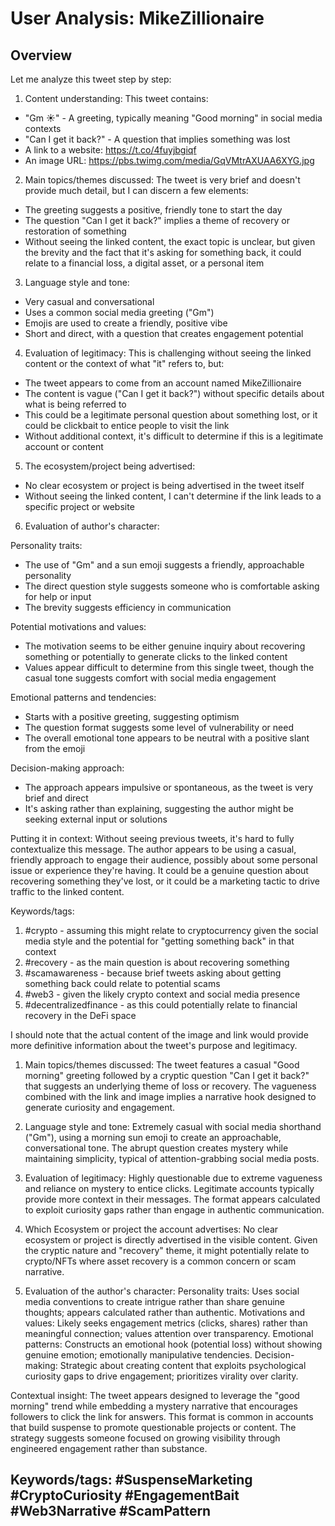 # User Analysis: MikeZillionaire

## Overview

<think>
Let me analyze this tweet step by step:

1. Content understanding:
This tweet contains:
- "Gm ☀️" - A greeting, typically meaning "Good morning" in social media contexts
- "Can I get it back?" - A question that implies something was lost
- A link to a website: https://t.co/4fuyjbgiqf
- An image URL: https://pbs.twimg.com/media/GqVMtrAXUAA6XYG.jpg

2. Main topics/themes discussed:
The tweet is very brief and doesn't provide much detail, but I can discern a few elements:
- The greeting suggests a positive, friendly tone to start the day
- The question "Can I get it back?" implies a theme of recovery or restoration of something
- Without seeing the linked content, the exact topic is unclear, but given the brevity and the fact that it's asking for something back, it could relate to a financial loss, a digital asset, or a personal item

3. Language style and tone:
- Very casual and conversational
- Uses a common social media greeting ("Gm")
- Emojis are used to create a friendly, positive vibe
- Short and direct, with a question that creates engagement potential

4. Evaluation of legitimacy:
This is challenging without seeing the linked content or the context of what "it" refers to, but:
- The tweet appears to come from an account named MikeZillionaire
- The content is vague ("Can I get it back?") without specific details about what is being referred to
- This could be a legitimate personal question about something lost, or it could be clickbait to entice people to visit the link
- Without additional context, it's difficult to determine if this is a legitimate account or content

5. The ecosystem/project being advertised:
- No clear ecosystem or project is being advertised in the tweet itself
- Without seeing the linked content, I can't determine if the link leads to a specific project or website

6. Evaluation of author's character:

Personality traits:
- The use of "Gm" and a sun emoji suggests a friendly, approachable personality
- The direct question style suggests someone who is comfortable asking for help or input
- The brevity suggests efficiency in communication

Potential motivations and values:
- The motivation seems to be either genuine inquiry about recovering something or potentially to generate clicks to the linked content
- Values appear difficult to determine from this single tweet, though the casual tone suggests comfort with social media engagement

Emotional patterns and tendencies:
- Starts with a positive greeting, suggesting optimism
- The question format suggests some level of vulnerability or need
- The overall emotional tone appears to be neutral with a positive slant from the emoji

Decision-making approach:
- The approach appears impulsive or spontaneous, as the tweet is very brief and direct
- It's asking rather than explaining, suggesting the author might be seeking external input or solutions

Putting it in context:
Without seeing previous tweets, it's hard to fully contextualize this message. The author appears to be using a casual, friendly approach to engage their audience, possibly about some personal issue or experience they're having. It could be a genuine question about recovering something they've lost, or it could be a marketing tactic to drive traffic to the linked content.

Keywords/tags:
1. #crypto - assuming this might relate to cryptocurrency given the social media style and the potential for "getting something back" in that context
2. #recovery - as the main question is about recovering something
3. #scamawareness - because brief tweets asking about getting something back could relate to potential scams
4. #web3 - given the likely crypto context and social media presence
5. #decentralizedfinance - as this could potentially relate to financial recovery in the DeFi space

I should note that the actual content of the image and link would provide more definitive information about the tweet's purpose and legitimacy.
</think>

1. Main topics/themes discussed:
The tweet features a casual "Good morning" greeting followed by a cryptic question "Can I get it back?" that suggests an underlying theme of loss or recovery. The vagueness combined with the link and image implies a narrative hook designed to generate curiosity and engagement.

2. Language style and tone:
Extremely casual with social media shorthand ("Gm"), using a morning sun emoji to create an approachable, conversational tone. The abrupt question creates mystery while maintaining simplicity, typical of attention-grabbing social media posts.

3. Evaluation of legitimacy:
Highly questionable due to extreme vagueness and reliance on mystery to entice clicks. Legitimate accounts typically provide more context in their messages. The format appears calculated to exploit curiosity gaps rather than engage in authentic communication.

4. Which Ecosystem or project the account advertises:
No clear ecosystem or project is directly advertised in the visible content. Given the cryptic nature and "recovery" theme, it might potentially relate to crypto/NFTs where asset recovery is a common concern or scam narrative.

5. Evaluation of the author's character:
Personality traits: Uses social media conventions to create intrigue rather than share genuine thoughts; appears calculated rather than authentic.
Motivations and values: Likely seeks engagement metrics (clicks, shares) rather than meaningful connection; values attention over transparency.
Emotional patterns: Constructs an emotional hook (potential loss) without showing genuine emotion; emotionally manipulative tendencies.
Decision-making: Strategic about creating content that exploits psychological curiosity gaps to drive engagement; prioritizes virality over clarity.

Contextual insight:
The tweet appears designed to leverage the "good morning" trend while embedding a mystery narrative that encourages followers to click the link for answers. This format is common in accounts that build suspense to promote questionable projects or content. The strategy suggests someone focused on growing visibility through engineered engagement rather than substance.

Keywords/tags:
#SuspenseMarketing #CryptoCuriosity #EngagementBait #Web3Narrative #ScamPattern
---
